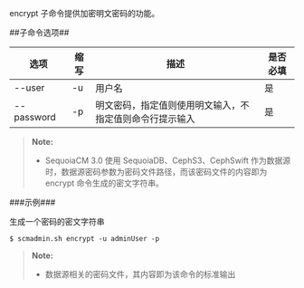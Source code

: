 encrypt 子命令提供加密明文密码的功能。

##子命令选项##

|选项       |缩写 |描述                                                                              |是否必填|
|-----------|-----|----------------------------------------------------------------------------------|--------|
|--user     |-u   |用户名                                                                            |是      |
|--password |-p   |明文密码，指定值则使用明文输入，不指定值则命令行提示输入                          |是      |

> **Note:**
>
> * SequoiaCM 3.0 使用 SequoiaDB、CephS3、CephSwift 作为数据源时，数据源密码参数为密码文件路径，而该密码文件的内容即为 encrypt 命令生成的密文字符串。

###示例###

生成一个密码的密文字符串

   ```lang-javascript
   $ scmadmin.sh encrypt -u adminUser -p 
   ```

> **Note:**
>
> * 数据源相关的密码文件，其内容即为该命令的标准输出
